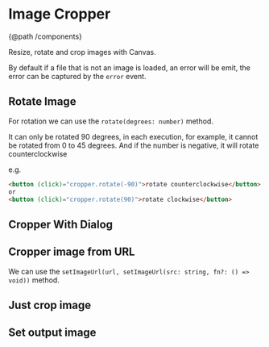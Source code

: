 
# Image Cropper
{@path /components}

Resize, rotate and crop images with Canvas.

By default if a file that is not an image is loaded, an error will be emit, the error can be captured by the `error` event.

## Rotate Image

For rotation we can use the `rotate(degrees: number)` method.

It can only be rotated 90 degrees, in each execution, for example, it cannot be rotated from 0 to 45 degrees. And if the number is negative, it will rotate counterclockwise

e.g.

```html
<button (click)="cropper.rotate(-90)">rotate counterclockwise</button>
or
<button (click)="cropper.rotate(90)">rotate clockwise</button>
```

## Cropper With Dialog

<demo-view path="docs/components/image-cropper-demo/cropper-with-dialog">
  <aui-cropper-with-dialog></aui-cropper-with-dialog>
</demo-view>

## Cropper image from URL

We can use the `setImageUrl(url, setImageUrl(src: string, fn?: () => void))` method.

<demo-view path="docs/components/image-cropper-demo/image-cropper-example-01">
  <image-cropper-example-01></image-cropper-example-01>
</demo-view>

## Just crop image
<demo-view path="docs/components/image-cropper-demo/image-cropper-example-02">
  <image-cropper-example-02></image-cropper-example-02>
</demo-view>

## Set output image
<demo-view path="docs/components/image-cropper-demo/image-cropper-example-03">
  <image-cropper-example-03></image-cropper-example-03>
</demo-view>

